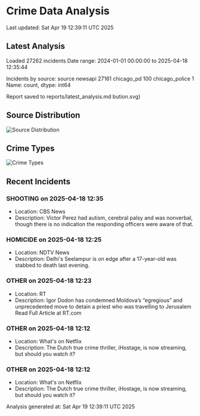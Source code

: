 # Crime Data Analysis
Last updated: Sat Apr 19 12:39:11 UTC 2025

## Latest Analysis

Loaded 27262 incidents
Date range: 2024-01-01 00:00:00 to 2025-04-18 12:35:44

Incidents by source:
source
newsapi           27161
chicago_pd          100
chicago_police        1
Name: count, dtype: int64

Report saved to reports/latest_analysis.md
bution.svg)

## Source Distribution
![Source Distribution](images/source_distribution.svg)

## Crime Types
![Crime Types](images/crime_types.svg)

## Recent Incidents

### SHOOTING on 2025-04-18 12:35
- Location: CBS News
- Description: Victor Perez had autism, cerebral palsy and was nonverbal, though there is no indication the responding officers were aware of that.


### HOMICIDE on 2025-04-18 12:25
- Location: NDTV News
- Description: Delhi&#039;s Seelampur is on edge after a 17-year-old was stabbed to death last evening.


### OTHER on 2025-04-18 12:23
- Location: RT
- Description: Igor Dodon has condemned Moldova’s “egregious” and unprecedented move to detain a priest who was travelling to Jerusalem Read Full Article at RT.com


### OTHER on 2025-04-18 12:12
- Location: What's on Netflix
- Description: The Dutch true crime thriller, iHostage, is now streaming, but should you watch it?


### OTHER on 2025-04-18 12:12
- Location: What's on Netflix
- Description: The Dutch true crime thriller, iHostage, is now streaming, but should you watch it?

Analysis generated at: Sat Apr 19 12:39:11 UTC 2025
